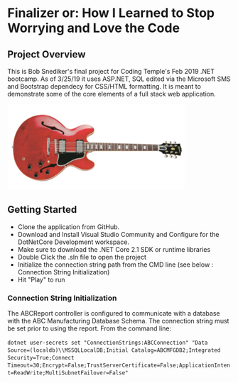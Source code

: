 # Finalizer or: How I Learned to Stop Worrying and Love the Code

## Project Overview

This is Bob Snediker's final project for Coding Temple's Feb 2019 .NET bootcamp.  As of 3/25/19 it uses ASP.NET, 
SQL edited via the Microsoft SMS and Bootstrap dependecy for CSS/HTML formatting.  It is meant to demonstrate some of the core
elements of a full stack web application.

![image](/Finalizer/wwwroot/images/es355redSMhzv.png)

## Getting Started
- Clone the application from GitHub.
- Download and Install Visual Studio Community and Configure for the DotNetCore Development workspace.
- Make sure to download the .NET Core 2.1 SDK or runtime libraries
- Double Click the .sln file to open the project
- Initialize the connection string path from the CMD line (see below : Connection String Initialization)
- Hit "Play" to run

### Connection String Initialization

The ABCReport controller is configured to communicate with a database with the ABC Manufacturing Database Schema.  The connection string must be set prior to using the report.  From the command line:

`dotnet user-secrets set "ConnectionStrings:ABCConnection" "Data Source=(localdb)\\MSSQLLocalDB;Initial Catalog=ABCMFGDB2;Integrated Security=True;Connect Timeout=30;Encrypt=False;TrustServerCertificate=False;ApplicationIntent=ReadWrite;MultiSubnetFailover=False"`
